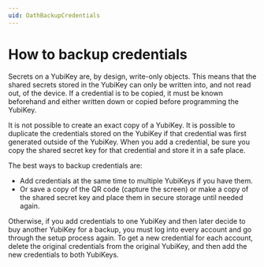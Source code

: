 ```yaml
---
uid: OathBackupCredentials
---
```


<!-- Copyright 2021 Yubico AB

Licensed under the Apache License, Version 2.0 (the "License");
you may not use this file except in compliance with the License.
You may obtain a copy of the License at

    http://www.apache.org/licenses/LICENSE-2.0

Unless required by applicable law or agreed to in writing, software
distributed under the License is distributed on an "AS IS" BASIS,
WITHOUT WARRANTIES OR CONDITIONS OF ANY KIND, either express or implied.
See the License for the specific language governing permissions and
limitations under the License. -->

# How to backup credentials

Secrets on a YubiKey are, by design, write-only objects. This means that the shared secrets stored in the YubiKey can only be written into, and not read out, of the device. If a credential is to be copied, it must be known beforehand and either written down or copied before programming the YubiKey. 

It is not possible to create an exact copy of a YubiKey. It is possible to duplicate the credentials stored on the YubiKey if that credential was first generated outside of the YubiKey. When you add a credential, be sure you copy the shared secret key for that credential and store it in a safe place. 

The best ways to backup credentials are:
- Add credentials at the same time to multiple YubiKeys if you have them.
- Or save a copy of the QR code (capture the screen) or make a copy of the shared secret key and place them in secure storage until needed again. 

Otherwise, if you add credentials to one YubiKey and then later decide to buy another YubiKey for a backup, you must log into every account and go through the setup process again. To get a new credential for each account, delete the original credentials from the original YubiKey, and then add the new credentials to both YubiKeys.
